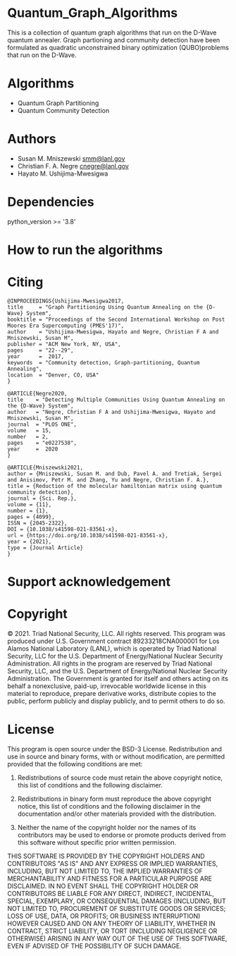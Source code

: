 # Quantum_Graph_Algorithms

This is a collection of quantum graph algorithms that run on the D-Wave quantum annealer. Graph partioning and community detection have been formulated as quadratic unconstrained binary optimization (QUBO)problems that run on the D-Wave.

# Algorithms

- Quantum Graph Partitioning
- Quantum Community Detection

# Authors

- Susan M. Mniszewski <smm@lanl.gov>
- Christian F. A. Negre <cnegre@lanl.gov>
- Hayato M. Ushijima-Mwesigwa

# Dependencies

python_version >= '3.8'

# How to run the algorithms

# Citing

    @INPROCEEDINGS{Ushijima-Mwesigwa2017,
  	title     = "Graph Partitioning Using Quantum Annealing on the {D-Wave} System",
  	booktitle = "Proceedings of the Second International Workshop on Post Moores Era Supercomputing (PMES'17)",
  	author    = "Ushijima-Mwesigwa, Hayato and Negre, Christian F A and Mniszewski, Susan M",
  	publisher = "ACM New York, NY, USA",
  	pages     = "22--29",
  	year      =  2017,
  	keywords  = "Community detection, Graph-partitioning, Quantum Annealing",
  	location  = "Denver, CO, USA"
    }

    @ARTICLE{Negre2020,
  	title    = "Detecting Multiple Communities Using Quantum Annealing on the {D-Wave} System",
  	author   = "Negre, Christian F A and Ushijima-Mwesigwa, Hayato and Mniszewski, Susan M",
  	journal  = "PLOS ONE",
  	volume   = 15,
  	number   = 2,
  	pages    = "e0227538",
  	year     =  2020
    }

    @ARTICLE{Mniszewski2021,
   	author = {Mniszewski, Susan M. and Dub, Pavel A. and Tretiak, Sergei and Anisimov, Petr M. and Zhang, Yu and Negre, Christian F. A.},
   	title = {Reduction of the molecular hamiltonian matrix using quantum community detection},
   	journal = {Sci. Rep.},
   	volume = {11},
   	number = {1},
   	pages = {4099},
   	ISSN = {2045-2322},
   	DOI = {10.1038/s41598-021-83561-x},
   	url = {https://doi.org/10.1038/s41598-021-83561-x},
   	year = {2021},
   	type = {Journal Article}
    }

# Support acknowledgement

# Copyright

© 2021. Triad National Security, LLC. All rights reserved.
This program was produced under U.S. Government contract 89233218CNA000001 for Los Alamos National Laboratory (LANL), which is operated by Triad National Security, LLC for the U.S.
Department of Energy/National Nuclear Security Administration. All rights in the program are reserved by Triad National Security, LLC, and the U.S. Department of Energy/National Nuclear Security Administration. The Government is granted for itself and others acting on its behalf a nonexclusive, paid-up, irrevocable worldwide license in this material to reproduce, prepare derivative works, distribute copies to the public, perform publicly and display publicly, and to permit others to do so.

# License

This program is open source under the BSD-3 License.
Redistribution and use in source and binary forms, with or without modification, are permitted provided that the following conditions are met:

1. Redistributions of source code must retain the above copyright notice, this list of conditions and the following disclaimer.

2. Redistributions in binary form must reproduce the above copyright notice, this list of conditions and the following disclaimer in the documentation and/or other materials provided with the distribution.

3. Neither the name of the copyright holder nor the names of its contributors may be used to endorse or promote products derived from this software without specific prior written permission.

THIS SOFTWARE IS PROVIDED BY THE COPYRIGHT HOLDERS AND CONTRIBUTORS "AS IS" AND ANY EXPRESS OR IMPLIED WARRANTIES, INCLUDING, BUT NOT LIMITED TO, THE IMPLIED WARRANTIES OF MERCHANTABILITY AND FITNESS FOR A PARTICULAR PURPOSE ARE DISCLAIMED. IN NO EVENT SHALL THE COPYRIGHT HOLDER OR CONTRIBUTORS BE LIABLE FOR ANY DIRECT, INDIRECT, INCIDENTAL, SPECIAL, EXEMPLARY, OR CONSEQUENTIAL DAMAGES (INCLUDING, BUT NOT LIMITED TO, PROCUREMENT OF SUBSTITUTE GOODS OR SERVICES; LOSS OF USE, DATA, OR PROFITS; OR BUSINESS INTERRUPTION) HOWEVER CAUSED AND ON ANY THEORY OF LIABILITY, WHETHER IN CONTRACT, STRICT LIABILITY, OR TORT (INCLUDING NEGLIGENCE OR OTHERWISE) ARISING IN ANY WAY OUT OF THE USE OF THIS SOFTWARE, EVEN IF ADVISED OF THE POSSIBILITY OF SUCH DAMAGE.

